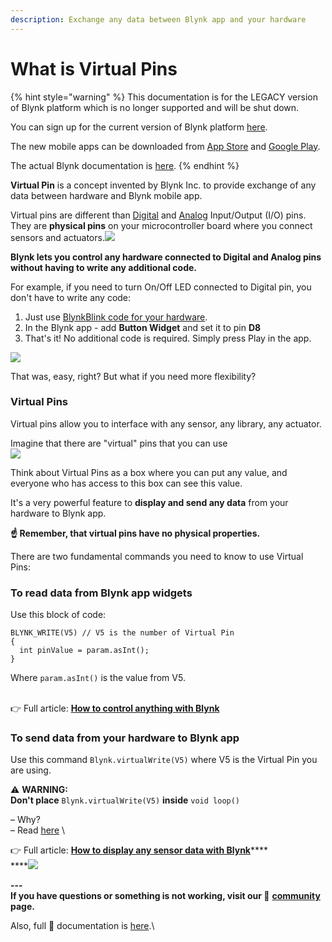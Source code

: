 ```yaml
---
description: Exchange any data between Blynk app and your hardware
---
```


# What is Virtual Pins

{% hint style="warning" %}
This documentation is for the LEGACY version of Blynk platform which is no longer supported and will be shut down.&#x20;

You can sign up for the current version of Blynk platform [here](http://blynk.cloud/register).

The new mobile apps can be downloaded from [App Store](https://apps.apple.com/us/app/blynk-iot/id1559317868) and [Google Play](https://play.google.com/store/apps/details?id=cloud.blynk\&hl=en\&gl=US).

The actual Blynk documentation is [here](https://docs.blynk.io/).
{% endhint %}

**Virtual Pin** is a concept invented by Blynk Inc. to provide exchange of any data between hardware and Blynk mobile app.&#x20;

Virtual pins are different than  [Digital](https://www.arduino.cc/en/Tutorial/DigitalPins) and [Analog](https://www.arduino.cc/en/Tutorial/AnalogInputPins) Input/Output (I/O) pins. They are **physical pins** on your microcontroller board where you connect sensors and actuators.![](https://uploads.intercomcdn.com/i/o/19844964/1b2212d3c5c061943f6bdeb0/Group+5.png)

**Blynk lets you control any hardware connected to Digital and Analog pins without having to write any additional code.**

For example, if you need to turn On/Off LED connected to Digital pin, you don't have to write any code:&#x20;

1. Just use [BlynkBlink code for your hardware](http://examples.blynk.cc/).&#x20;
2. In the Blynk app - add **Button Widget** and set it to pin **D8**
3. That's it! No additional code is required. Simply press Play in the app.

![](https://uploads.intercomcdn.com/i/o/19845951/6a0d22dfd602a1f118ecba93/Group+3+Copy.png)

That was, easy, right? But what if you need more flexibility?

### Virtual Pins <a href="#virtual-pins" id="virtual-pins"></a>

Virtual pins allow you to interface with any sensor, any library, any actuator.&#x20;

Imagine that there are "virtual" pins that you can use\
![](https://uploads.intercomcdn.com/i/o/19851900/f385072e3b34e023aba74a07/VP.png)

Think about Virtual Pins as a box where you can put any value, and everyone who has access to this box can see this value.

It's a very powerful feature to **display and send any data** from your hardware to Blynk app.&#x20;

**☝️ Remember, that virtual pins have no physical properties.**

There are two fundamental commands you need to know to use Virtual Pins:

### To read data from Blynk app widgets <a href="#to-read-data-from-blynk-app-widgets" id="to-read-data-from-blynk-app-widgets"></a>

Use this block of code:

```
BLYNK_WRITE(V5) // V5 is the number of Virtual Pin  
{
  int pinValue = param.asInt();
}
```

Where `param.asInt()`  is the value from V5.

\
👉 Full article: [**How to control anything with Blynk**](http://help.blynk.cc/getting-started/blynk-basics/how-to-control-anything-with-blynk-app)

### To send data from your hardware to Blynk app <a href="#to-send-data-from-your-hardware-to-blynk-app" id="to-send-data-from-your-hardware-to-blynk-app"></a>

Use this command `Blynk.virtualWrite(V5)` where V5 is the Virtual Pin you are using. &#x20;

⚠️ **WARNING:**\
**Don't place** `Blynk.virtualWrite(V5)` **inside**  `void loop()`&#x20;

– Why?\
– Read [here](http://help.blynk.cc/getting-started/blynk-basics/how-to-display-any-sensor-data-in-blynk-app)  \


👉 Full article: [**How to display any sensor data with Blynk**](http://help.blynk.cc/getting-started/blynk-basics/how-to-display-any-sensor-data-in-blynk-app)****\
****![](https://uploads.intercomcdn.com/i/o/19866955/96eec33e38de6f75c3371861/Sensor+2.png)

**---**\
**If you have questions or something is not working, visit our 👥** [**community**](http://community.blynk.cc/) **page.**

Also, full 📗 documentation is [here](http://docs.blynk.cc/).\
